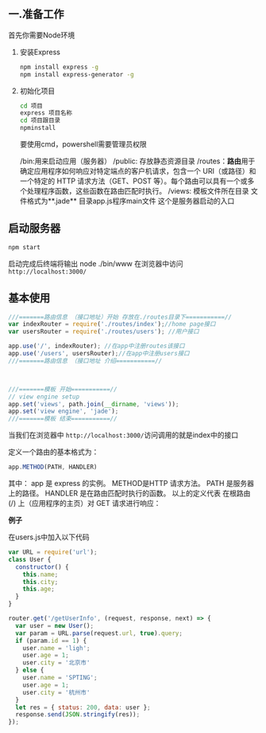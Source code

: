 ## 一.准备工作

首先你需要Node环境

1. 安装Express

   ```bash
   npm install express -g
   npm install express-generator -g
   ```

2. 初始化项目

   ```bash
   cd 项目
   express 项目名称
   cd 项目跟目录
   npminstall
   ```

   要使用cmd，powershell需要管理员权限

   /bin:用来启动应用（服务器）
    /public: 存放静态资源目录
    /routes：**路由**用于确定应用程序如何响应对特定端点的客户机请求，包含一个 URI（或路径）和一个特定的 HTTP 请求方法（GET、POST 等）。每个路由可以具有一个或多个处理程序函数，这些函数在路由匹配时执行。
    /views: 模板文件所在目录 文件格式为**.jade**
    目录app.js程序main文件 这个是服务器启动的入口

 ## 启动服务器

```bash
npm start
```

启动完成后终端将输出 node ./bin/www
在浏览器中访问 `http://localhost:3000/`

## 基本使用

```js
///=======路由信息 （接口地址）开始 存放在./routes目录下===========//
var indexRouter = require('./routes/index');//home page接口
var usersRouter = require('./routes/users'); //用户接口

app.use('/', indexRouter); //在app中注册routes该接口 
app.use('/users', usersRouter);//在app中注册users接口
///=======路由信息 （接口地址 介绍===========//



///=======模板 开始===========//
// view engine setup
app.set('views', path.join(__dirname, 'views'));
app.set('view engine', 'jade');
///=======模板 结束===========//
```

当我们在浏览器中 `http://localhost:3000/`访问调用的就是index中的接口

定义一个路由的基本格式为：



```js
app.METHOD(PATH, HANDLER)
```

其中：
app 是 express 的实例。
METHOD是HTTP 请求方法。
PATH 是服务器上的路径。
HANDLER 是在路由匹配时执行的函数。
以上的定义代表
在根路由 (/) 上（应用程序的主页）对 GET 请求进行响应：

**例子**

在users.js中加入以下代码

```js
var URL = require('url');
class User {
  constructor() {
    this.name;
    this.city;
    this.age;
  }
}

router.get('/getUserInfo', (request, response, next) => {
  var user = new User();
  var param = URL.parse(request.url, true).query;
  if (param.id == 1) {
    user.name = 'ligh';
    user.age = 1;
    user.city = '北京市'
  } else {
    user.name = 'SPTING';
    user.age = 1;
    user.city = '杭州市'
  }
  let res = { status: 200, data: user };
  response.send(JSON.stringify(res));
});
```



